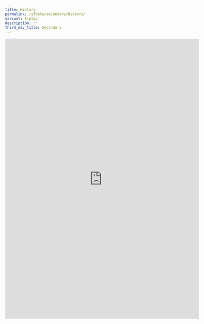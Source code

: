 ```yaml
---
title: History
permalink: /sfbeta/secondary/history/
variant: tiptap
description: ""
third_nav_title: Secondary
---
```

<div class="iframe-wrapper"><iframe height="923" width="640" allowfullscreen="true" frameborder="0" src="https://docs.google.com/forms/d/e/1FAIpQLSdpKrp9FMw4kseIqpgnMQWG975OJWEx2pEf87VT5UxsaLtvWw/viewform?embedded=true"></iframe></div><p></p>